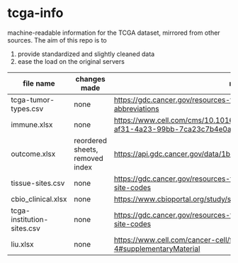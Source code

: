 # tcga-info
machine-readable information for the TCGA dataset, mirrored from other sources. The aim of this repo is to 
1. provide standardized and slightly cleaned data
2. ease the load on the original servers

| file name | changes made | retrieved from |
| --------- | ------------ | -------------- |
| tcga-tumor-types.csv | none | https://gdc.cancer.gov/resources-tcga-users/tcga-code-tables/tcga-study-abbreviations |
| immune.xlsx | none | https://www.cell.com/cms/10.1016/j.immuni.2018.03.023/attachment/1b63d4bc-af31-4a23-99bb-7ca23c7b4e0a/mmc2.xlsx |
| outcome.xlsx | reordered sheets, removed index | https://api.gdc.cancer.gov/data/1b5f413e-a8d1-4d10-92eb-7c4ae739ed81 |
| tissue-sites.csv | none | https://gdc.cancer.gov/resources-tcga-users/tcga-code-tables/tissue-source-site-codes |
| cbio_clinical.xlsx | none | https://www.cbioportal.org/study/summary?id=laml_tcga_pan_can_atlas_2018 |
| tcga-institution-sites.csv | none | https://gdc.cancer.gov/resources-tcga-users/tcga-code-tables/tissue-source-site-codes |
| liu.xlsx | none | https://www.cell.com/cancer-cell/fulltext/S1535-6108(18)30114-4#supplementaryMaterial |
